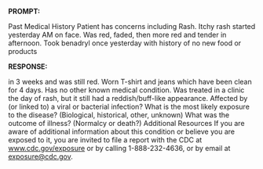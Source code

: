 **PROMPT:**

Past Medical History Patient has concerns including Rash. Itchy rash started yesterday AM on face. Was red, faded, then more red and tender in afternoon. Took benadryl once yesterday with history of no new food or products

**RESPONSE:**

  in 3 weeks and was still red. Worn T-shirt and jeans which have been clean for 4 days. Has no other known medical condition. Was treated in a clinic the day of rash, but it still had a reddish/buff-like appearance.  Affected by (or linked to) a viral or bacterial infection?  What is the most likely exposure to the disease? (Biological, historical, other, unknown)  What was the outcome of illness? (Normalcy or death?)  Additional Resources If you are aware of additional information about this condition or believe you are exposed to it, you are invited to file a report with the CDC at www.cdc.gov/exposure or by calling 1-888-232-4636, or by email at exposure@cdc.gov.